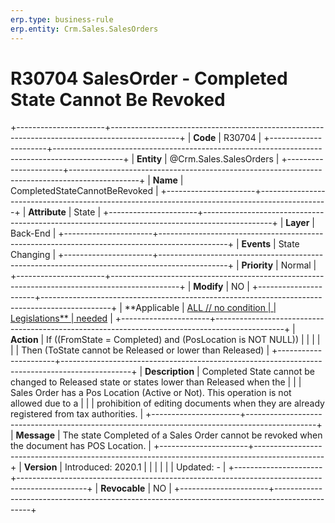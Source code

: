 ```yaml
---
erp.type: business-rule
erp.entity: Crm.Sales.SalesOrders
---
```


# R30704 SalesOrder - Completed State Cannot Be Revoked
+----------------------+-----------------------------------------------------------------------------------------------+
| **Code**             | R30704                                                                                        |
+----------------------+-----------------------------------------------------------------------------------------------+
| **Entity**           | @Crm.Sales.SalesOrders                                                                                    |
+----------------------+-----------------------------------------------------------------------------------------------+
| **Name**             | CompletedStateCannotBeRevoked                                                                 |
+----------------------+-----------------------------------------------------------------------------------------------+
| **Attribute**        | State                                                                                         |
+----------------------+-----------------------------------------------------------------------------------------------+
| **Layer**            | Back-End                                                                                      |
+----------------------+-----------------------------------------------------------------------------------------------+
| **Events**           | State Changing                                                                                |
+----------------------+-----------------------------------------------------------------------------------------------+
| **Priority**         | Normal                                                                                        |
+----------------------+-----------------------------------------------------------------------------------------------+
| **Modify**           | NO                                                                                            |
+----------------------+-----------------------------------------------------------------------------------------------+
| **Applicable         | [ALL // no condition                                                                          |
| Legislations**       | needed](https://confluence.erp.net/display/techdoc/Country+Specific+Functionality)            |
+----------------------+-----------------------------------------------------------------------------------------------+
| **Action**           | If ((FromState = Completed) and (PosLocation is NOT NULL))                                    |
|                      |                                                                                               |
|                      | Then (ToState cannot be Released or lower than Released)                                      |
+----------------------+-----------------------------------------------------------------------------------------------+
| **Description**      | Completed State cannot be changed to Released state or states lower than Released when the    |
|                      | Sales Order has а Pos Location (Active or Not). This operation is not allowed due to a        |
|                      | prohibition of editing documents when they are already registered from tax authorities.       |
+----------------------+-----------------------------------------------------------------------------------------------+
| **Message**          | The state Completed of a Sales Order cannot be revoked when the document has POS Location.    |
+----------------------+-----------------------------------------------------------------------------------------------+
| **Version**          | Introduced: 2020.1                                                                            |
|                      |                                                                                               |
|                      | Updated: -                                                                                    |
+----------------------+-----------------------------------------------------------------------------------------------+
| **Revocable**        | NO                                                                                            |
+----------------------+-----------------------------------------------------------------------------------------------+

  

  

  
